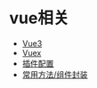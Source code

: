 # vue相关


* [Vue3](Vue3/README.md)
* [Vuex](Vuex/README.md)
* [插件配置](Other/README.md)
* [常用方法/组件封装](Methods.md)

